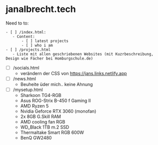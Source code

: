 # janalbrecht.tech
Need to to:
 
    - [ ] /index.html:
       - Content:
           - [ ] latest projects
           - [ ] who i am
    - [ ] /projects.html
       - Liste mit allen geschriebenen Websites (mit Kuzrbeschreibung, Design wie Fächer bei Homburgschule.de) 
   - [ ] /socials.html
       - verändern der CSS von https://jans.links.netlify.app
   - [ ] /news.html
       - Beuheite üder mich.. keine Ahnung
   - [ ] /mysetup.html
       - Sharkoon TG4-RGB
       - Asus ROG-Strix B-450 f Gaming II
       - AMD Ryzen 5
       - Nvidia Geforce RTX 3060 (monofan)
       - 2x 8GB G.Skill RAM
       - AMD cooling fan RGB
       - WD_Black 1TB m.2 SSD
       - Thermaltake Smart RGB 600W
       - BenQ GW2480
